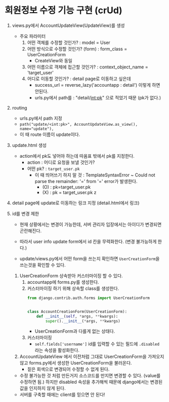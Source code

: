# 회원정보 수정 기능 구현 (crUd)
1. views.py에서 AccountUpdateView(UpdateView)를 생성
    - 주요 파라미터
        1. 어떤 객체를 수정할 것인가? : model = User
        2. 어떤 방식으로 수정할 것인가? (form) : form_class = UserCreationForm
            - CreateView와 동일
        3. 어떤 이름으로 객체에 접근할 것인가? : context_object_name = 'target_user'
        4. 어디로 이동할 것인가? : detail page로 이동하고 싶은데
            - success_url = reverse_lazy('accountapp : detail') 이렇게 하면 안된다.
            - urls.py에서 path를 : "detail/<int:pk>" 으로 적었기 때문 (pk가 없다.)
2. routing
    - urls.py에서 path 지정 
    - `path("update/<int:pk>", AccountUpdateView.as_view(), name="update"),`
    - 이 때 route 이름이 update이다.

3. update.html 생성 
    - action에서 pk도 넣어야 하는데 따옴표 밖에서 pk를 지정한다.
        - action : 어디로 요청을 보낼 것인가?
        - 어떤 pk? : `target_user.pk`
            - 이 때 띄어쓰기 하지 말 것 : TemplateSyntaxError ~ Could not parse the remainder: '=' from '=' error가 발생한다.
                - (O) : pk=target_user.pk
                - (X) : pk = target_user.pk
z
4. detail page에 update로 이동하는 링크 지정 (detail.html에서 링크)

5. id를 변경 제한
    - 현재 상황에서는 변경이 가능한데, 서버 관리자 입장에서는 아이디가 변경되면 곤란해진다.
    - 따라서 user info update form에서 id 칸을 무력화한다. (변경 불가능하게 한다.)
    
    
    - update/views.py에서 어떤 form을 쓰는지 확인하면 `UserCreationForm`을 쓰는것을 확인할 수 있다. 
    1. UserCreationForm 상속받아 커스터마이징 할 수 있다.
        1. accountapp에 forms.py를 생성한다.
        2. 커스터마이징 하기 위해 상속할 class를 생성한다.
            ```python
            from django.contrib.auth.forms import UserCreationForm


            class AccountCreationForm(UserCreationForm):
                def __init__(self, *args, **kwargs):
                    super().__init__(*args, **kwargs)
            ```
            - UserCreationForm과 다를게 없는 상태다.
        3. 커스터마이징
            - `self.fields['username']` id를 입력할 수 있는 필드에 `.disabled` 라는 속성을 활성화한다.
    2. AccountUpdateView 에서 이전처럼 그대로 UserCreationForm을 가져오지 않고 forms.py에서 생성한 UserCreationForm을 불러온다.
        - 짙은 회색으로 변경되어 수정할 수 없게 된다.

    - 수정 불가능한 것 처럼 만든거지 소스코드를 만지면 변경할 수 있다. (value를 수정하면 됨.) 하지만 disabled 속성을 추가해씩 때문에 django에서는 변경된 값을 인지하지 않게 된다.
    - 서버를 구축할 때에는 client를 믿으면 안 된다!
